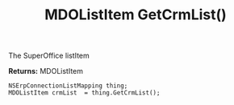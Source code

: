 ﻿---
uid: crmscript_ref_NSErpConnectionListMapping_GetCrmList
title: MDOListItem GetCrmList()
intellisense: NSErpConnectionListMapping.GetCrmList
keywords: NSErpConnectionListMapping, GetCrmList
so.topic: reference
---

The SuperOffice listItem

**Returns:** MDOListItem


```crmscript
NSErpConnectionListMapping thing;
MDOListItem crmList  = thing.GetCrmList();
```


